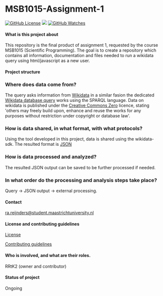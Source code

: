 # MSB1015-Assignment-1

[![GitHub License](https://img.shields.io/github/license/Rrtk2/MSB1015-Assignment-1)](https://github.com/Rrtk2/MSB1015-Assignment-1/blob/master/LICENSE.md) ![](https://img.shields.io/badge/Status-Ongoing-yellow) [![GitHub Watches](https://img.shields.io/github/watchers/Rrtk2/MSB1015-Assignment-1.svg?style=social&label=Watch&maxAge=2592000)](https://github.com/Rrtk2/MSB1015-Assignment-1/watchers) 


#### What is this project about
This repository is the final product of assignment 1, requested by the course MSB1015 (Scientific Programming). The goal is to create a repository which contains all information, documentation and files needed to run a wikidata query using html/javascript as a new user.


#### Project structure
### Where does data come from?
The query asks information from [Wikidata](http://wikidata.org) in a similar fasion the dedicated [Wikidata database query](https://query.wikidata.org/) works using the SPARQL language. Data on wikidata is published under the [Creative Commons Zero](https://creativecommons.org/share-your-work/public-domain/cc0) licence, stating 'others may freely build upon, enhance and reuse the works for any purposes without restriction under copyright or database law'.

### How is data shared, in what format, with what protocols?
Using the tool developed in this project, data is shared using the wikidata-sdk. The resulted format is [JSON](https://www.json.org/)

### How is data processed and analyzed?
The resulted JSON output can be saved to be further processed if needed.

### In what order do the processing and analysis steps take place?
Query -> JSON output -> external processing.

#### Contact
ra.reijnders@student.maastrichtuniversity.nl


#### License and contributing guidelines
[License](/LICENSE.md) 

[Contributing guidelines](/CONTRIBUTING.md) 


#### Who is involved, and what are their roles.
RRtK2 (owner and contributor)


#### Status of project
Ongoing

